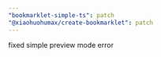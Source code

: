 ```yaml
---
"bookmarklet-simple-ts": patch
"@xiaohuohumax/create-bookmarklet": patch
---
```


fixed simple preview mode error
